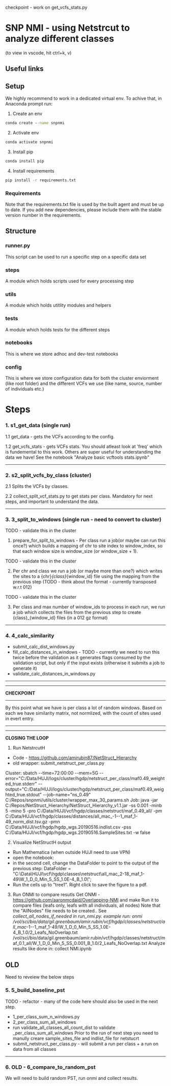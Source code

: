 checkpoint - work on get_vcfs_stats.py

# SNP NMI - using Netstrcut to analyze different classes
(to view in vscode, hit ctrl+k, v)
## Useful links

## Setup
We highly recommend to work in a dedicated virtual env.
To achive that, in Anaconda prompt run:
1. Create an env
``` cmd
conda create --name snpnmi
```
2. Activate env
``` cmd
conda activate snpnmi
```
3. Install pip
``` cmd
conda install pip
```
4. Install requirements
``` cmd
pip install -r requirements.txt
```

### Requirements
Note that the requirements.txt file is used by the built agent and must be up to date.
If you add new dependencies, please include them with the stable version number in the requirements.

## Structure

### runner.py
This script can be used to run a specific step on a specific data set

### steps
A module which holds scripts used for every processing step

### utils
A module which holds utitlity modules and helpers

### tests
A module which holds tests for the different steps

### notebooks
This is where we store adhoc and dev-test notebooks

### config
This is where we store configuration data for both the cluster enviorment (like root folder) and the different VCFs we use (like name, source, number of individuals etc.)


# Steps

### 1. s1_get_data (single run)

 1.1 get_data - gets the VCFs according to the config.

 1.2 get_vcfs_stats - gets VCFs stats. You should atleast look at 'freq' which is fundemental to this work. Others are super useful for understanding the data we have! See the notebook "Analyze basic vcftools stats.ipynb"

 ---

### 2. s2_split_vcfs_by_class (cluster)

2.1 Splits the VCFs by classes.

2.2 collect_split_vcf_stats.py to get stats per class. Mandatory for next steps, and important to understand the data.

---

### 3. 3_split_to_windows (single run - need to convert to cluster)

TODO - validate this in the cluster

1. prepare_for_split_to_windows - Per class run a job(or maybe can run this once?) which builds a mapping of chr to site index to window_index, so that each window size is window_size (or window_size + 1).

TODO - validate this in the cluster

2. Per chr and class we run a job (or maybe more than one?) which writes the sites to a {chr}_{class}_{window_id} file using the mapping from the previous step (TODO - think about the format - currently transposed w.r.t 012)

TODO - validate this in the cluster

3. Per class and max number of window_ids to process in each run, we run a job which collects the files from the previous step to create {class}_{window_id} files (in a 012 gz format)

---

### 4. 4_calc_similarity
- submit_calc_dist_windows.py
- fill_calc_distances_in_windows - TODO - currently we need to run this twice before the validation as it generates flags consumed by the validation script, but only if the input exists (otherwise it submits a job to generate it)
-  validate_calc_distances_in_windows.py


 ---
 ---
**CHECKPOINT**
 
 ---

  By this point what we have is per class a lot of random windows. Based on each we have similarity matrix, not normlized, with the count of sites used in evert entry.

 ---
 ---

**CLOSING THE LOOP**

1. Run NetstrcutH
- Code - https://github.com/amirubin87/NetStruct_Hierarchy
- old wrapper: submit_netstruct_per_class.py

Cluster:
sbatch --time=72:00:00 --mem=5G --error="C:/Data/HUJI/logs/cluster/hgdp/netstruct_per_class/maf0.49_weighted_true.stderr" --output="C:/Data/HUJI/logs/cluster/hgdp/netstruct_per_class/maf0.49_weighted_true.stdout" --job-name="ns_0.49" C:/Repos/snpnmi/utils/cluster/wrapper_max_30_params.sh 
Job:
java -jar C:/Repos/NetStruct_Hierarchy/NetStruct_Hierarchy_v1.1.jar -ss 0.001 -minb 5 -mino 5 -pro C:/Data/HUJI/vcf/hgdp/classes/netstruct/maf_0.49_all/ -pm C:/Data/HUJI/vcf/hgdp/classes/distances/all_mac_-1--1_maf_1-49_norm_dist.tsv.gz -pmn C:/Data/HUJI/vcf/hgdp/hgdp_wgs.20190516.indlist.csv -pss C:/Data/HUJI/vcf/hgdp/hgdp_wgs.20190516.SampleSites.txt -w false

2. Visualize NetStructH output
- Run Mathematica (when outside HUJI need to use VPN)
- open the notebook:
- in the second cell, change the DataFolder to point to the output of the previous step:
  DataFolder = 
  "C:\\Data\\HUJI\\vcf\\hgdp\\classes\\netstruct\\all_mac_2-18_maf_1-\
49\\W_1_D_0_Min_5_SS_1.0E-4_B_1.0\\";
- Run the cells up to  "tree1". Right click to save the figure to a pdf.

3. Run ONMI to compare resutls
 Get ONMI - https://github.com/aaronmcdaid/Overlapping-NMI and make
 Run it to compare files (leafs only, leafs with all individuals, all nodes)
 Note that the "AllNodes" file needs to be created.. See _collect_all_nodes_if_needed in run_nmi.py.
 example run:
 onmi /vol/sci/bio/data/gil.greenbaum/amir.rubin/vcf/hgdp/classes/netstruct/all_mac_-1--1_maf_1-49/W_1_D_0_Min_5_SS_1.0E-4_B_1.0/2_Leafs_NoOverlap.txt /vol/sci/bio/data/gil.greenbaum/amir.rubin/vcf/hgdp/classes/netstruct/maf_0.1_all/W_1_D_0_Min_5_SS_0.001_B_1.0/2_Leafs_NoOverlap.txt
 Analyze results like done in: collect NMI.ipynb


## OLD
Need to reveiew the below steps

### 5. 5_build_baseline_pst
TODO - refactor - many of the code here should also be used in the next step.
- 1_per_class_sum_n_windows.py
- 2_per_class_sum_all_windows
- run validate_all_classes_all_count_dist to validate _per_class_sum_all_windows
Prior to the run of next step you need to manully creare sample_sites_file and indlist_file for netstucrt
- submit_netstruct_per_class.py - will submit a run per class + a run on data from all classes

---

### 6. OLD - 6_compare_to_random_pst
We will need to build random PST, run onmi and collect results.
